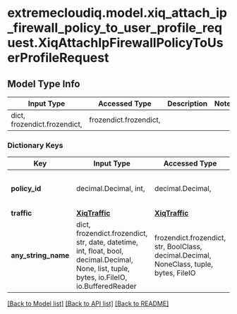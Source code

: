 # extremecloudiq.model.xiq_attach_ip_firewall_policy_to_user_profile_request.XiqAttachIpFirewallPolicyToUserProfileRequest

## Model Type Info
Input Type | Accessed Type | Description | Notes
------------ | ------------- | ------------- | -------------
dict, frozendict.frozendict,  | frozendict.frozendict,  |  | 

### Dictionary Keys
Key | Input Type | Accessed Type | Description | Notes
------------ | ------------- | ------------- | ------------- | -------------
**policy_id** | decimal.Decimal, int,  | decimal.Decimal,  | IP Firewall Policy ID | value must be a 64 bit integer
**traffic** | [**XiqTraffic**](XiqTraffic.md) | [**XiqTraffic**](XiqTraffic.md) |  | 
**any_string_name** | dict, frozendict.frozendict, str, date, datetime, int, float, bool, decimal.Decimal, None, list, tuple, bytes, io.FileIO, io.BufferedReader | frozendict.frozendict, str, BoolClass, decimal.Decimal, NoneClass, tuple, bytes, FileIO | any string name can be used but the value must be the correct type | [optional]

[[Back to Model list]](../../README.md#documentation-for-models) [[Back to API list]](../../README.md#documentation-for-api-endpoints) [[Back to README]](../../README.md)

